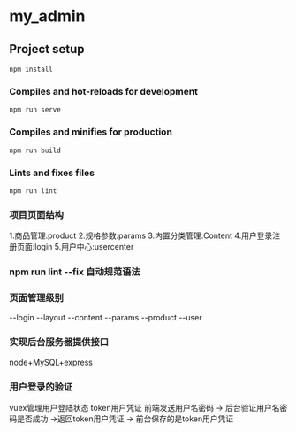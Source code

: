 # my_admin

## Project setup
```
npm install
```

### Compiles and hot-reloads for development
```
npm run serve
```

### Compiles and minifies for production
```
npm run build
```

### Lints and fixes files
```
npm run lint
```

### 项目页面结构
1.商品管理:product
2.规格参数:params
3.内置分类管理:Content
4.用户登录注册页面:login
5.用户中心:usercenter

### npm run lint --fix 自动规范语法

### 页面管理级别
--login
--layout
    --content
    --params
    --product
--user


### 实现后台服务器提供接口
node+MySQL+express

### 用户登录的验证
vuex管理用户登陆状态
token用户凭证
 前端发送用户名密码 -> 后台验证用户名密码是否成功 ->返回token用户凭证 -> 前台保存的是token用户凭证